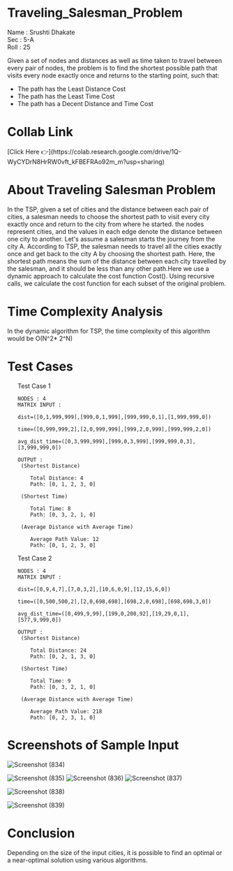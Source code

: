 # Traveling_Salesman_Problem
Name : Srushti Dhakate <br>
Sec : 5-A<br>
Roll : 25<br>



Given a set of nodes and distances as well as time taken to travel between every pair of nodes, the problem is to find
the shortest possible path that visits every node exactly once and returns to the starting point, such that:
<ul>
    <li>
        The path has the Least Distance Cost
    </li>
    <li>The path has the Least Time Cost</li>
    <li>
        The path has a Decent Distance and Time Cost
    </li>
</ul>

<h1>Collab Link </h1>
[Click Here 👉](https://colab.research.google.com/drive/1Q-WyCYDrN8HrRW0vft_kFBEFRAo92m_m?usp=sharing)



<H1>About Traveling Salesman Problem</H1>
    

In the TSP, given a set of cities and the distance between each pair of cities, a salesman needs to choose the
shortest path to visit every city exactly once and return to the city from where he started.
the nodes represent cities, and the values in each edge denote the distance between one city to another. Let's
assume a salesman starts the journey from the city A. According to TSP, the salesman needs to travel all the
cities exactly once and get back to the city A by choosing the shortest path. Here, the shortest path means the sum of the distance between each city travelled by the salesman, and it should be less than any other path.Here we use a
dynamic approach to calculate the cost function Cost(). Using recursive calls, we calculate
the cost function for each subset of the original problem.

<H1>Time Complexity Analysis
</H1>
    

In the dynamic algorithm for TSP, the time complexity of this algorithm would be
O(N^2* 2^N)


<H1>Test Cases</H1>

<ul>    
    Test Case 1
    
    NODES : 4
    MATRIX INPUT : 
    
    dist=([0,1,999,999],[999,0,1,999],[999,999,0,1],[1,999,999,0]) 
    
    time=([0,999,999,2],[2,0,999,999],[999,2,0,999],[999,999,2,0])
    
    avg_dist_time=([0,3,999,999],[999,0,3,999],[999,999,0,3],[3,999,999,0])

    OUTPUT :
     (Shortest Distance)
     
        Total Distance: 4
        Path: [0, 1, 2, 3, 0]
    
     (Shortest Time) 

        Total Time: 8
        Path: [0, 3, 2, 1, 0]
    
     (Average Distance with Average Time)

        Average Path Value: 12
        Path: [0, 1, 2, 3, 0]
        
        
  </ul>  
  
   <ul>
    Test Case 2

    NODES : 4
    MATRIX INPUT : 
    
    dist=([0,9,4,7],[7,0,3,2],[10,6,0,9],[12,15,6,0]) 
    
    time=([0,500,500,2],[2,0,698,698],[698,2,0,698],[698,698,3,0])
    
    avg_dist_time=([0,499,9,99],[199,0,200,92],[19,29,0,1],[577,9,999,0])

    OUTPUT :
     (Shortest Distance)
     
        Total Distance: 24 
        Path: [0, 2, 1, 3, 0]
    
     (Shortest Time) 

        Total Time: 9
        Path: [0, 3, 2, 1, 0]
    
     (Average Distance with Average Time)
     
        Average Path Value: 218
        Path: [0, 2, 3, 1, 0]
    
</ul>


<H1>Screenshots of Sample Input</H1>

![Screenshot (834)](https://user-images.githubusercontent.com/86475735/193273549-282f1993-bb7e-405e-9f05-957e18524243.png)

![Screenshot (835)](https://user-images.githubusercontent.com/86475735/193273602-2318071a-a00f-4634-b553-eb7ba471e672.png)
![Screenshot (836)](https://user-images.githubusercontent.com/86475735/193273791-c57eb646-5638-45c1-a016-54952af8f307.png)
![Screenshot (837)](https://user-images.githubusercontent.com/86475735/193273905-24486d24-e08b-4b46-abc0-cf99845caa5d.png)

![Screenshot (838)](https://user-images.githubusercontent.com/86475735/193274013-ce550bca-c2fa-42ce-a5c3-9487ca4e47b6.png)


![Screenshot (839)](https://user-images.githubusercontent.com/86475735/193274071-16593632-7c48-4c66-a7ea-ae73ccedf5a4.png)
<H1>Conclusion</H1>
   




Depending on the size of the input cities, it is possible to find an optimal or a near-optimal solution using
various algorithms.
